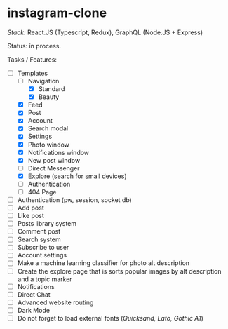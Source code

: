 # instagram-clone
_Stack:_ React.JS (Typescript, Redux), GraphQL (Node.JS + Express)

Status: in process.

Tasks / Features:
- [ ] Templates
  - [ ] Navigation
    - [x] Standard
    - [x] Beauty
  - [x] Feed
  - [x] Post
  - [x] Account
  - [x] Search modal
  - [x] Settings
  - [x] Photo window
  - [x] Notifications window
  - [x] New post window
  - [ ] Direct Messenger
  - [x] Explore (search for small devices)
  - [ ] Authentication
  - [ ] 404 Page
- [ ] Authentication (pw, session, socket db)
- [ ] Add post
- [ ] Like post
- [ ] Posts library system
- [ ] Comment post
- [ ] Search system
- [ ] Subscribe to user
- [ ] Account settings
- [ ] Make a machine learning classifier for photo alt description
- [ ] Create the explore page that is sorts popular images by alt description and a topic marker
- [ ] Notifications
- [ ] Direct Chat
- [ ] Advanced website routing
- [ ] Dark Mode
- [ ] Do not forget to load external fonts (_Quicksand, Lato, Gothic A1_)

